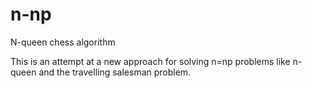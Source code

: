 # n-np
N-queen chess algorithm 

This is an attempt at a new approach for solving n=np problems like n-queen and the travelling salesman problem. 
